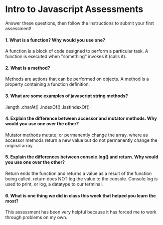 # Intro to Javascript Assessments
Answer these questions, then follow the instructions to submit your first assessment!

#### 1. What is a function? Why would you use one?
A function is a block of code designed to perform a particular task.
A function is executed when "something" invokes it (calls it).

#### 2. What is a method?
Methods are actions that can be performed on objects.
A method is a property containing a function definition.

#### 3. What are some examples of javascript string methods?
.length .charAt() .indexOf() .lastIndexOf()

#### 4. Explain the difference between accessor and mutator methods. Why would you use one over the other?
Mutator methods mutate, or permanently change the array, where as accessor methods return a new value but do not permanently change the original array.  

#### 5. Explain the differences between console.log() and return. Why would you use one over the other?
Return ends the function and returns a value as a result of the function being called. return does NOT log the value to the console. Console.log is used to print, or log, a datatype to our terminal. 

#### 6. What is one thing we did in class this week that helped you learn the most?  
This assessment has been very helpful because it has forced me to work through problems on my own. 